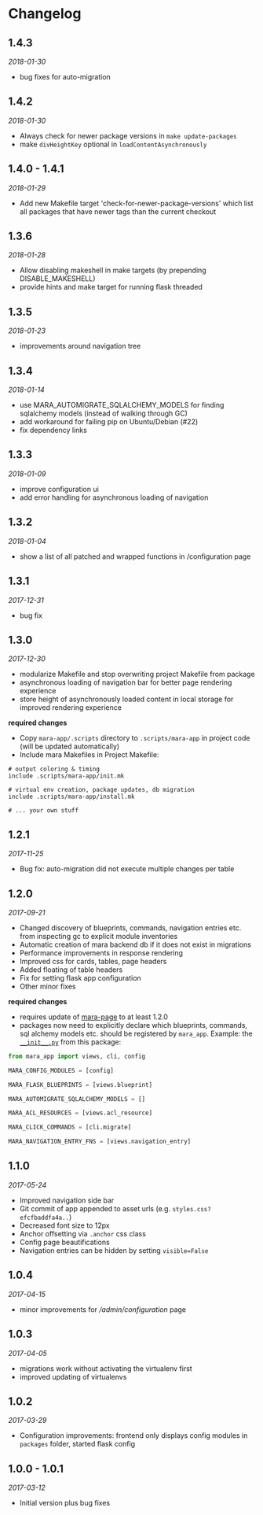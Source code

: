 # Changelog

## 1.4.3
*2018-01-30*

- bug fixes for auto-migration


## 1.4.2
*2018-01-30*

- Always check for newer package versions in `make update-packages`
- make `divHeightKey` optional in `loadContentAsynchronously`

## 1.4.0 - 1.4.1   
*2018-01-29*

- Add new Makefile target 'check-for-newer-package-versions' which list all packages that have newer tags than the current checkout
 

## 1.3.6
*2018-01-28*

- Allow disabling makeshell in make targets (by prepending DISABLE_MAKESHELL)
- provide hints and make target for running flask threaded


## 1.3.5
*2018-01-23*

- improvements around navigation tree


## 1.3.4
*2018-01-14*

- use MARA_AUTOMIGRATE_SQLALCHEMY_MODELS for finding sqlalchemy models (instead of walking through GC)
- add workaround for failing pip on Ubuntu/Debian (#22)
- fix dependency links


## 1.3.3
*2018-01-09*

- improve configuration ui
- add error handling for asynchronous loading of navigation 

## 1.3.2
*2018-01-04*

- show a list of all patched and wrapped functions in /configuration page 


## 1.3.1
*2017-12-31*

- bug fix


## 1.3.0
*2017-12-30*

- modularize Makefile and stop overwriting project Makefile from package 
- asynchronous loading of navigation bar for better page rendering experience
- store height of asynchronously loaded content in local storage for improved rendering experience

**required changes**

- Copy `mara-app/.scripts` directory to `.scripts/mara-app` in project code (will be updated automatically)
- Include mara Makefiles in Project Makefile:

```
# output coloring & timing
include .scripts/mara-app/init.mk

# virtual env creation, package updates, db migration
include .scripts/mara-app/install.mk

# ... your own stuff
```

## 1.2.1
*2017-11-25*

- Bug fix: auto-migration did not execute multiple changes per table
 

## 1.2.0
*2017-09-21*

- Changed discovery of blueprints, commands, navigation entries etc. from inspecting gc to explicit module inventories
- Automatic creation of mara backend db if it does not exist in migrations
- Performance improvements in response rendering
- Improved css for cards, tables, page headers 
- Added floating of table headers
- Fix for setting flask app configuration
- Other minor fixes

**required changes**

- requires update of [mara-page](https://github.com/mara/mara-page) to at least 1.2.0
- packages now need to explicitly declare which blueprints, commands, sql alchemy models etc. should be registered by `mara_app`. Example: the [`__init__.py`](https://github.com/mara/mara-app/blob/master/mara_app/__init__.py) from this package:
 
```python
from mara_app import views, cli, config

MARA_CONFIG_MODULES = [config]

MARA_FLASK_BLUEPRINTS = [views.blueprint]

MARA_AUTOMIGRATE_SQLALCHEMY_MODELS = []

MARA_ACL_RESOURCES = [views.acl_resource]

MARA_CLICK_COMMANDS = [cli.migrate]

MARA_NAVIGATION_ENTRY_FNS = [views.navigation_entry]

```


## 1.1.0
*2017-05-24*

- Improved navigation side bar
- Git commit of app appended to asset urls (e.g. `styles.css?efcfbaddfa4a..`)
- Decreased font size to 12px
- Anchor offsetting via `.anchor` css class
- Config page beautifications
- Navigation entries can be hidden by setting `visible=False`


## 1.0.4
*2017-04-15* 

- minor improvements for _/admin/configuration_ page


## 1.0.3
*2017-04-05*

- migrations work without activating the virtualenv first
- improved updating of virtualenvs


## 1.0.2
*2017-03-29*

- Configuration improvements: frontend only displays config modules in `packages` folder, started flask config 


## 1.0.0 - 1.0.1
*2017-03-12* 

- Initial version plus bug fixes
